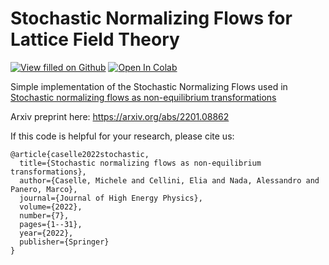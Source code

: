 # Stochastic Normalizing Flows for Lattice Field Theory
[![View filled on Github](https://img.shields.io/static/v1.svg?logo=github&label=Repo&message=View%20On%20Github&color=lightgrey)](https://github.com/TurinLatticeFieldTheoryGroup/SNF_for_LFT/blob/main/SNF_for_LFT.ipynb) <a target="_blank" href="https://github.com/TurinLatticeFieldTheoryGroup/SNF_for_LFT/blob/main/SNF_for_LFT.ipynb">
  <img src="https://colab.research.google.com/assets/colab-badge.svg" alt="Open In Colab"/>
</a>

Simple implementation of the Stochastic Normalizing Flows used in <a href="https://link.springer.com/article/10.1007/JHEP07(2022)015">Stochastic normalizing flows as non-equilibrium transformations</a></li> 

Arxiv preprint here: <a href="https://arxiv.org/abs/2201.08862">https://arxiv.org/abs/2201.08862</a></li>


If this code is helpful for your research, please cite us:
```
@article{caselle2022stochastic,
  title={Stochastic normalizing flows as non-equilibrium transformations},
  author={Caselle, Michele and Cellini, Elia and Nada, Alessandro and Panero, Marco},
  journal={Journal of High Energy Physics},
  volume={2022},
  number={7},
  pages={1--31},
  year={2022},
  publisher={Springer}
}
```

